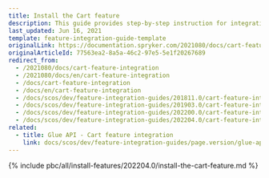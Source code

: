 ```yaml
---
title: Install the Cart feature
description: This guide provides step-by-step instruction for integrating Add product to cart from the Catalog page feature into your project.
last_updated: Jun 16, 2021
template: feature-integration-guide-template
originalLink: https://documentation.spryker.com/2021080/docs/cart-feature-integration
originalArticleId: 77563ea2-8a5a-46c2-97e5-5e1f20267689
redirect_from:
  - /2021080/docs/cart-feature-integration
  - /2021080/docs/en/cart-feature-integration
  - /docs/cart-feature-integration
  - /docs/en/cart-feature-integration
  - /docs/scos/dev/feature-integration-guides/201811.0/cart-feature-integration.html
  - /docs/scos/dev/feature-integration-guides/201903.0/cart-feature-integration.html
  - /docs/scos/dev/feature-integration-guides/202200.0/cart-feature-integration.html
  - /docs/scos/dev/feature-integration-guides/202204.0/cart-feature-integration.html
related:
  - title: Glue API - Cart feature integration
    link: docs/scos/dev/feature-integration-guides/page.version/glue-api/glue-api-cart-feature-integration.html
---
```


{% include pbc/all/install-features/202204.0/install-the-cart-feature.md %} <!-- To edit, see /_includes/pbc/all/install-features/202204.0/install-the-cart-feature.md -->
